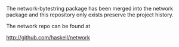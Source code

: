 The network-bytestring package has been merged into the network
package and this repository only exists preserve the project
history.

The network repo can be found at

  http://github.com/haskell/network
